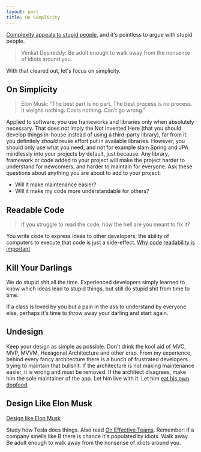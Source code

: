 ```yaml
---
layout: post
title: On Simplicity
---
```


[Complexity appeals to stupid people](../on-complexity/), and it's pointless
to argue with stupid people.

> Venkat Desireddy: Be adult enough to walk away from the nonsense of idiots around you.

With that cleared out, let's focus on simplicity.

## On Simplicity

> Elon Musk: “The best part is no part. The best process is no process. It weighs nothing. Costs nothing. Can’t go wrong.”

Applied to software, you use frameworks and libraries only when absolutely necessary.
That does *not* imply the Not Invented Here (that you should develop things in-house instead
of using a third-party library), far from it: you definitely *should* reuse effort put in available libraries.
However, you should only use what you need, and not for example slam Spring and JPA mindlessly
into your projects by default, just because. Any library, framework or code added to your project will make
the project harder to understand for newcomers, and harder to maintain for everyone.
Ask these questions about anything you are about to add to your project:

* Will it make maintenance easier?
* Will it make my code more understandable for others?

## Readable Code

> If you struggle to read the code, how the hell are you meant to fix it?

You write code to express ideas to other developers; the ability of computers
to execute that code is just a side-effect.
[Why code readability is important](https://thehosk.medium.com/why-code-readability-is-important-e0c228a238a)

## Kill Your Darlings

We do stupid shit all the time. Experienced developers simply learned to know which ideas lead to stupid things,
but still do stupid shit from time to time.

If a class is loved by you but a pain in the ass to understand by everyone else, perhaps
it's time to throw away your darling and start again.

## Undesign

Keep your design as simple as possible. Don't drink the kool aid of MVC, MVP, MVVM, Hexagonal Architecture
and other crap.
From my experience, behind every fancy architecture there
is a bunch of frustrated developers trying to maintain that bullshit. If the architecture
is not making maintenance easier, it is wrong and must be removed. If the architect
disagrees, make him the sole maintainer of the app. Let him live with it. Let him
[eat his own dogfood](../eat-your-own-dogfood/).

## Design Like Elon Musk

[Design like Elon Musk](https://uxdesign.cc/design-like-elon-musk-using-6-fundamental-principles-4aaab08d5e41)

Study how Tesla does things. Also read [On Effective Teams](../on-effective-teams/). Remember:
if a company smells like B there is chance it's populated by idiots. Walk away.
Be adult enough to walk away from the nonsense of idiots around you.
